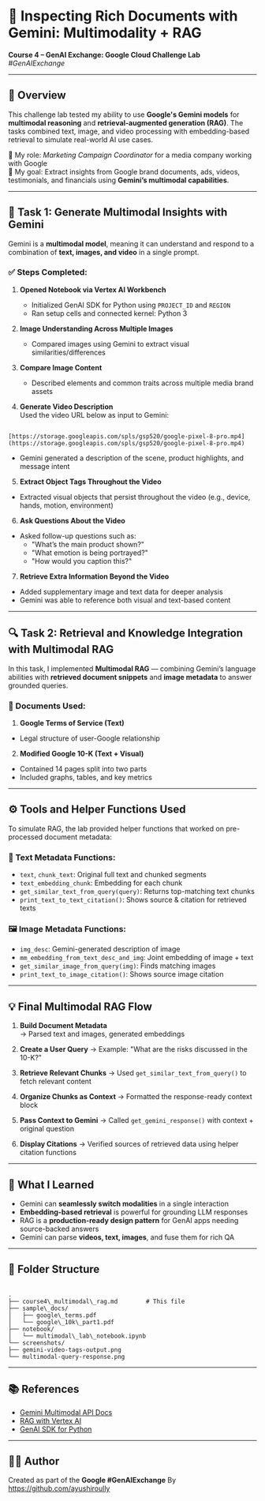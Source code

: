 
# 📄 Inspecting Rich Documents with Gemini: Multimodality + RAG  
**Course 4 – GenAI Exchange: Google Cloud Challenge Lab**  
*#GenAIExchange*

---

## 🎯 Overview

This challenge lab tested my ability to use **Google's Gemini models** for **multimodal reasoning** and **retrieval-augmented generation (RAG)**. The tasks combined text, image, and video processing with embedding-based retrieval to simulate real-world AI use cases.

🧪 My role: *Marketing Campaign Coordinator* for a media company working with Google  
🧠 My goal: Extract insights from Google brand documents, ads, videos, testimonials, and financials using **Gemini’s multimodal capabilities**.

---

## 🧪 Task 1: Generate Multimodal Insights with Gemini

Gemini is a **multimodal model**, meaning it can understand and respond to a combination of **text, images, and video** in a single prompt.

### ✅ Steps Completed:

1. **Opened Notebook via Vertex AI Workbench**
   - Initialized GenAI SDK for Python using `PROJECT_ID` and `REGION`
   - Ran setup cells and connected kernel: Python 3

2. **Image Understanding Across Multiple Images**
   - Compared images using Gemini to extract visual similarities/differences

3. **Compare Image Content**
   - Described elements and common traits across multiple media brand assets

4. **Generate Video Description**  
   Used the video URL below as input to Gemini:
```

[https://storage.googleapis.com/spls/gsp520/google-pixel-8-pro.mp4](https://storage.googleapis.com/spls/gsp520/google-pixel-8-pro.mp4)

```
- Gemini generated a description of the scene, product highlights, and message intent

5. **Extract Object Tags Throughout the Video**
- Extracted visual objects that persist throughout the video (e.g., device, hands, motion, environment)

6. **Ask Questions About the Video**
- Asked follow-up questions such as:
  - "What’s the main product shown?"
  - "What emotion is being portrayed?"
  - "How would you caption this?"

7. **Retrieve Extra Information Beyond the Video**
- Added supplementary image and text data for deeper analysis
- Gemini was able to reference both visual and text-based content

---

## 🔍 Task 2: Retrieval and Knowledge Integration with Multimodal RAG

In this task, I implemented **Multimodal RAG** — combining Gemini’s language abilities with **retrieved document snippets** and **image metadata** to answer grounded queries.

### 🧾 Documents Used:

1. **Google Terms of Service (Text)**
- Legal structure of user-Google relationship

2. **Modified Google 10-K (Text + Visual)**
- Contained 14 pages split into two parts
- Included graphs, tables, and key metrics

---

## ⚙️ Tools and Helper Functions Used

To simulate RAG, the lab provided helper functions that worked on pre-processed document metadata:

### 🧠 Text Metadata Functions:
- `text`, `chunk_text`: Original full text and chunked segments
- `text_embedding_chunk`: Embedding for each chunk
- `get_similar_text_from_query(query)`: Returns top-matching text chunks
- `print_text_to_text_citation()`: Shows source & citation for retrieved texts

### 🖼️ Image Metadata Functions:
- `img_desc`: Gemini-generated description of image
- `mm_embedding_from_text_desc_and_img`: Joint embedding of image + text
- `get_similar_image_from_query(img)`: Finds matching images
- `print_text_to_image_citation()`: Shows source image citation

---

## 💡 Final Multimodal RAG Flow

1. **Build Document Metadata**  
→ Parsed text and images, generated embeddings

2. **Create a User Query**
→ Example: "What are the risks discussed in the 10-K?"

3. **Retrieve Relevant Chunks**
→ Used `get_similar_text_from_query()` to fetch relevant content

4. **Organize Chunks as Context**
→ Formatted the response-ready context block

5. **Pass Context to Gemini**
→ Called `get_gemini_response()` with context + original question

6. **Display Citations**
→ Verified sources of retrieved data using helper citation functions

---

## 🧠 What I Learned

- Gemini can **seamlessly switch modalities** in a single interaction
- **Embedding-based retrieval** is powerful for grounding LLM responses
- RAG is a **production-ready design pattern** for GenAI apps needing source-backed answers
- Gemini can parse **videos, text, images**, and fuse them for rich QA

---

## 📁 Folder Structure

```

.
├── course4\_multimodal\_rag.md        # This file
├── sample\_docs/
│   ├── google\_terms.pdf
│   └── google\_10k\_part1.pdf
├── notebook/
│   └── multimodal\_lab\_notebook.ipynb
└── screenshots/
├── gemini-video-tags-output.png
└── multimodal-query-response.png

```

---

## 📚 References

- [Gemini Multimodal API Docs](https://cloud.google.com/vertex-ai/docs/generative-ai/model-reference/gemini)
- [RAG with Vertex AI](https://cloud.google.com/vertex-ai/docs/generative-ai/embeddings/retrieval-augmented-generation-overview)
- [GenAI SDK for Python](https://cloud.google.com/python/docs/reference/aiplatform/latest)

---

## 👨‍💻 Author

Created as part of the **Google #GenAIExchange**  By https://github.com/ayushiroully

